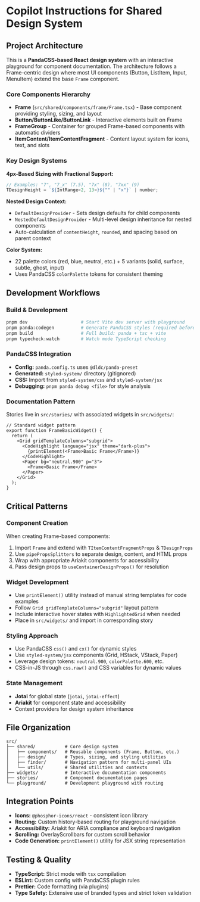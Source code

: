 # Copilot Instructions for Shared Design System

## Project Architecture

This is a **PandaCSS-based React design system** with an interactive playground for component documentation. The architecture follows a Frame-centric design where most UI components (Button, ListItem, Input, MenuItem) extend the base `Frame` component.

### Core Components Hierarchy

- **Frame** (`src/shared/components/frame/Frame.tsx`) - Base component providing styling, sizing, and layout
- **Button/ButtonLike/ButtonLink** - Interactive elements built on Frame
- **FrameGroup** - Container for grouped Frame-based components with automatic dividers
- **ItemContent/ItemContentFragment** - Content layout system for icons, text, and slots

### Key Design Systems

**4px-Based Sizing with Fractional Support:**

```typescript
// Examples: "7", "7_x" (7.5), "7x" (8), "7xx" (9)
TDesignHeight = `${IntRange<2, 13>}${"" | "x"}` | number;
```

**Nested Design Context:**

- `DefaultDesignProvider` - Sets design defaults for child components
- `NestedDefaultDesignProvider` - Multi-level design inheritance for nested components
- Auto-calculation of `contentHeight`, `rounded`, and spacing based on parent context

**Color System:**

- 22 palette colors (red, blue, neutral, etc.) + 5 variants (solid, surface, subtle, ghost, input)
- Uses PandaCSS `colorPalette` tokens for consistent theming

## Development Workflows

### Build & Development

```bash
pnpm dev                    # Start Vite dev server with playground
pnpm panda:codegen          # Generate PandaCSS styles (required before build)
pnpm build                  # Full build: panda + tsc + vite
pnpm typecheck:watch        # Watch mode TypeScript checking
```

### PandaCSS Integration

- **Config:** `panda.config.ts` uses `@dldc/panda-preset`
- **Generated:** `styled-system/` directory (gitignored)
- **CSS:** Import from `styled-system/css` and `styled-system/jsx`
- **Debugging:** `pnpm panda debug <file>` for style analysis

### Documentation Pattern

Stories live in `src/stories/` with associated widgets in `src/widgets/`:

```tsx
// Standard widget pattern
export function FrameBasicWidget() {
  return (
    <Grid gridTemplateColumns="subgrid">
      <CodeHighlight language="jsx" theme="dark-plus">
        {printElement(<Frame>Basic Frame</Frame>)}
      </CodeHighlight>
      <Paper bg="neutral.900" p="3">
        <Frame>Basic Frame</Frame>
      </Paper>
    </Grid>
  );
}
```

## Critical Patterns

### Component Creation

When creating Frame-based components:

1. Import `Frame` and extend with `TItemContentFragmentProps` & `TDesignProps`
2. Use `pipePropsSplitters` to separate design, content, and HTML props
3. Wrap with appropriate Ariakit components for accessibility
4. Pass design props to `useContainerDesignProps()` for resolution

### Widget Development

- Use `printElement()` utility instead of manual string templates for code examples
- Follow `Grid gridTemplateColumns="subgrid"` layout pattern
- Include interactive hover states with `HighlightedGrid` when needed
- Place in `src/widgets/` and import in corresponding story

### Styling Approach

- Use PandaCSS `css()` and `cx()` for dynamic styles
- Use `styled-system/jsx` components (Grid, HStack, VStack, Paper)
- Leverage design tokens: `neutral.900`, `colorPalette.600`, etc.
- CSS-in-JS through `css.raw()` and CSS variables for dynamic values

### State Management

- **Jotai** for global state (`jotai`, `jotai-effect`)
- **Ariakit** for component state and accessibility
- Context providers for design system inheritance

## File Organization

```
src/
├── shared/           # Core design system
│   ├── components/   # Reusable components (Frame, Button, etc.)
│   ├── design/       # Types, sizing, and styling utilities
│   ├── finder/       # Navigation pattern for multi-panel UIs
│   └── utils/        # Shared utilities and contexts
├── widgets/          # Interactive documentation components
├── stories/          # Component documentation pages
└── playground/       # Development playground with routing
```

## Integration Points

- **Icons:** `@phosphor-icons/react` - consistent icon library
- **Routing:** Custom history-based routing for playground navigation
- **Accessibility:** Ariakit for ARIA compliance and keyboard navigation
- **Scrolling:** OverlayScrollbars for custom scroll behavior
- **Code Generation:** `printElement()` utility for JSX string representation

## Testing & Quality

- **TypeScript:** Strict mode with `tsx` compilation
- **ESLint:** Custom config with PandaCSS plugin rules
- **Prettier:** Code formatting (via plugins)
- **Type Safety:** Extensive use of branded types and strict token validation
